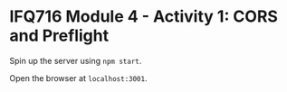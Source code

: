 # IFQ716 Module 4 - Activity 1: CORS and Preflight

Spin up the server using `npm start`.

Open the browser at `localhost:3001`.
